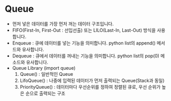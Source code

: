# Queue
- 먼저 넣은 데이터를 가장 먼저 꺼는 데이터 구조입니다.
- FIFO(First-In, First-Out : 선입선출) 또는 LILO(Last-In, Last-Out) 방식을 사용합니다.
- Enqueue : 큐에 데이터를 넣는 기능을 의미합니다. python list의 append() 메서드와 유사합니다.
- Dequeue : 큐에서 데이터를 꺼내는 기능을 의미합니다. python list의 pop(0) 메소드와 유사합니다.
- Queue Library (import queue)
  1. Queue() : 일반적인 Queue
  2. LifoQueue() : 나중에 입력된 데이터가 먼저 출력되는 Queue(Stack과 동일)
  3. PriorityQueue() : 데이터마다 우선순위를 정하여 정렬된 큐로, 우선 순위가 높은 순으로 출력되는 구조
